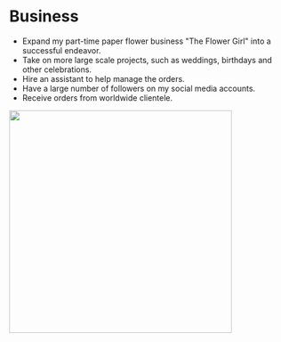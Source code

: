 # Business
- Expand my part-time paper flower business "The Flower Girl" into a successful endeavor.
- Take on more large scale projects, such as weddings, birthdays and other celebrations.
- Hire an assistant to help manage the orders.
- Have a large number of followers on my social media accounts.
- Receive orders from worldwide clientele.

<img src= "https://lh3.googleusercontent.com/pw/ADCreHe0nJDPJZGWVl7Bla3kYlDddERfklqbGJ8w5tpgSokuISuwB5FJIu0ucuLhEkNmtiBG_dA8pN-gM9wId7klaA6w8I_vcJrgAbQWfU2bSNYGP6F4T742P2nj52cIMOgy6GrM_rXjeEoWkEi9yG2k0LumIkzWyJF8cTdw05DI989B_qX7a8vMUf3i3Jc1yyfk1W9h_keIIhpOw2B48eIhxUalvUoNy_iT1_-D_7yUkJ1igp89KOPD9NhgkYYFmr16-hZSqhLwJcaXAY8j3zfaLpNl47Q_paXsXePv6EQixOpbYPkaHSMgMUPKidoAEKPZ6mhbpHkt2HVV9_qXNyiS29sw8wMux-jKtB-OFarbb_VIq8JGWZ_HD9dDug0BzRGYoAauvHnp2hbmDeU5Y5A7LBR2-t7HfEF4J-pwBXQR4YQAo15iWQgGaDiD0CAZclf_pYNrYAR0_hzyKjD-SJkbngC1Oaf0Fg2jkYpyf2RGHoAwrIFCZNp6mu6odQzQTWfeYOVWT2y1Eqc7d-XBsH3FwmQtFVKVYqjI3s4qujOKfCaV1HJ0mqQDjBq8sQ-6hMeewXikMuDSRLKGQHIKewXdxiEUDtLnQK-Gj4BXEFAohl7tPj5ocWAqsgBh9bi9Lzn43xb9Ad2QrAdM27izPcW4HJa3VO-iNXEEI-NQ6ZrJp-a_8DodpxgzyfDB1ns9dr9vQB9lOJz5I1o7Gwltpy0myFdbpf66sRU9M9pbOJH02PB13k9YAXCY0LTs7aaER_4MyANdyi0UXXSPYcZCtvMHmvCJiQwPbHW2vG2u45RZXLOREX7ETR1JrBKnePtADIRRo0_3WKwmuVwuOVo0NgUX1LD_8Japr_VZQ4g1ZW-art9DW3Skcrej_Z-qu3KbhS5UjhR9KLphS7H30ehcg_dVC-LqvWu-XwD4ziV6FC3ZMHoPK4OfP6F8JdyQbioHzow=w1016-h1354-s-no-gm?authuser=0" height="400" />